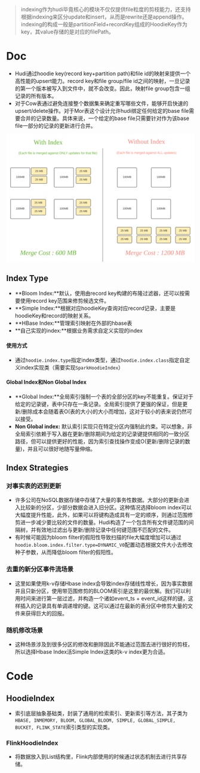 >indexing作为hudi毕竟核心的模块不仅仅提供file粒度的剪枝能力，还支持根据indexing来区分update和insert，从而是rewrite还是append操作。indexing的构成一般是partitionField+recordKey组成的HoodieKey作为key，其value存储的是对应的filePath。

# Doc

* Hudi通过hoodie key(record key+partition path)和file id的映射来提供一个高性能的upsert能力。record key和file group/file id之间的映射，一旦记录的第一个版本被写入到文件中，就不会改变。因此，映射file group包含一组记录的所有版本。
* 对于Cow表通过避免连接整个数据集来确定重写哪些文件，能够开启快速的upsert/delete操作。对于Mor表这个设计允许hudi绑定任何给定的base file需要合并的记录数量。具体来说，一个给定的base file只需要针对作为该base file一部分的记录的更新进行合并。

![](../img/indexing.png)

## Index Type

* **Bloom Index:**默认，使用由record key构建的布隆过滤器，还可以按需要使用record key范围来修剪候选文件。
* **Simple Index:**根据对应hoodieKey查询对应record记录，主要是hoodieKey和record的映射关系。
* **HBase Index:**管理索引映射在外部的hbase表
* **自己实现的index:**根据业务需求自定义实现的index

#### 使用方式

* 通过`hoodie.index.type`指定index类型，通过`hoodie.index.class`指定自定义index实现类（需要实现`SparkHoodieIndex`）

#### Global Index和Non Global Index

* **Global Index:**全局索引强制一个表的全部分区的key不能重复。保证对于给定的记录键，表中只存在一条记录。全局索引提供了更强的保证，但是更新/删除成本会随着表O(表的大小)的大小而增加，这对于较小的表来说仍然可以接受。
* **Non Global index:** 默认索引实现只在特定分区内强制此约束。可以想象，非全局索引依赖于写入器在更新/删除期间为给定的记录键提供相同的一致分区路径，但可以提供更好的性能，因为索引查找操作变成O(更新/删除记录的数量)，并且可以很好地随写量伸缩。

## Index Strategies

### 对事实表的迟到更新

* 许多公司在NoSQL数据存储中存储了大量的事务性数据。大部分的更新会进入比较新的分区，少部分数据会进入旧分区。这种情况选择bloom index可以大幅度提升性能，此外，如果可以将键构造成具有一定的顺序，则通过范围修剪进一步减少要比较的文件的数量。Hudi构造了一个包含所有文件键范围的间隔树，并有效地过滤出与更新/删除记录中任何键范围不匹配的文件。
* 有时候可能因为bloom filter的假阳性导致扫描的file大幅度增加可以通过`hoodie.bloom.index.filter.type=DYNAMIC_V0`配置动态根据文件大小去修改种子参数，从而降低bloom filter的假阳性。

### 去重的新分区事件流场景

* 这里如果使用k-v存储Hbase index会导致index存储线性增长，因为事实数据并且只新分区，使用带范围修剪的BLOOM索引是这里的最优解。我们可以利用时间来进行第一层过滤，并构造一个诸如event_ts + event_id这样的键，这样插入的记录具有单调递增的键。这可以通过在最新的表分区中修剪大量的文件来获得巨大的回报。

### 随机修改场景

* 这种场景涉及到很多分区的修改和删除因此不能通过范围去进行很好的剪枝，所以选择Hbase Index活Simple Index这类的k-v index更为合适。

# Code

## HoodieIndex

* 索引底层抽象基础类，封装了通用的检索索引、更新索引等方法，其子类为`HBASE, INMEMORY, BLOOM, GLOBAL_BLOOM, SIMPLE, GLOBAL_SIMPLE, BUCKET, FLINK_STATE`索引类型的实现类。

### FlinkHoodieIndex

* 将数据放入到List结构里，Flink内部使用的时候通过状态机制去进行共享存储。

